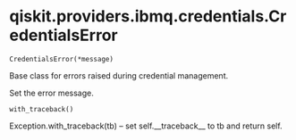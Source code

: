 <span id="qiskit-providers-ibmq-credentials-credentialserror" />

# qiskit.providers.ibmq.credentials.CredentialsError

<span id="undefined" />

`CredentialsError(*message)`

Base class for errors raised during credential management.

Set the error message.

<span id="undefined" />

`with_traceback()`

Exception.with\_traceback(tb) – set self.\_\_traceback\_\_ to tb and return self.
